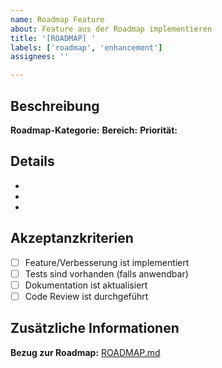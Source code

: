 ```yaml
---
name: Roadmap Feature
about: Feature aus der Roadmap implementieren
title: '[ROADMAP] '
labels: ['roadmap', 'enhancement']
assignees: ''

---
```


## Beschreibung
<!-- Beschreibe die zu implementierende Funktion aus der Roadmap -->

**Roadmap-Kategorie:** 
**Bereich:** 
**Priorität:** 

## Details
<!-- Zusätzliche Details und Anforderungen -->

- 
- 
- 

## Akzeptanzkriterien

- [ ] Feature/Verbesserung ist implementiert
- [ ] Tests sind vorhanden (falls anwendbar)
- [ ] Dokumentation ist aktualisiert
- [ ] Code Review ist durchgeführt

## Zusätzliche Informationen

<!-- Links zu relevanten Dokumenten, Diskussionen oder anderen Issues -->

**Bezug zur Roadmap:** [ROADMAP.md](../ROADMAP.md)